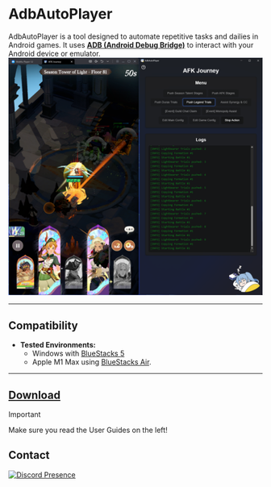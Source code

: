 # AdbAutoPlayer

AdbAutoPlayer is a tool designed to automate repetitive tasks and dailies in Android games. It uses [**ADB (Android Debug Bridge)**](https://developer.android.com/tools/adb) to interact with your Android device or emulator.
![app.png](images/app/app.png)

---


## Compatibility

- **Tested Environments:**
  - Windows with [BlueStacks 5](https://www.bluestacks.com/)
  - Apple M1 Max using [BlueStacks Air](https://www.bluestacks.com/mac).

---

## [Download](https://github.com/yulesxoxo/AdbAutoPlayer/releases/latest)
> [!IMPORTANT]
> Make sure you read the User Guides on the left!

## Contact

[![Discord Presence](https://lanyard.cnrad.dev/api/518169167048998913)](https://discord.com/users/518169167048998913)
